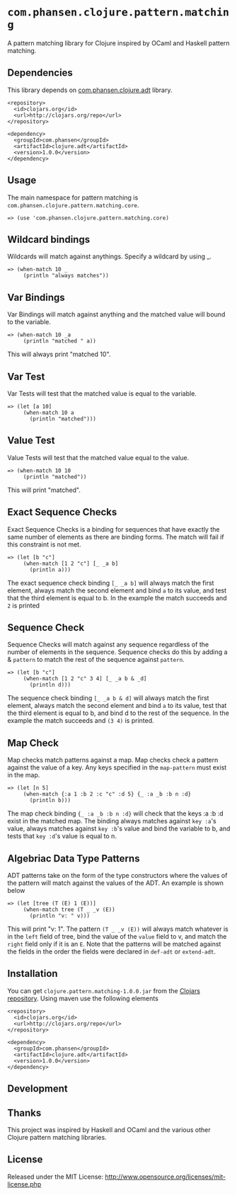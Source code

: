 # `com.phansen.clojure.pattern.matching`

A pattern matching library for Clojure inspired by OCaml and Haskell pattern matching. 

## Dependencies

This library depends on [com.phansen.clojure.adt](https://github.com/phansen/com.phansen.clojure.adt) library.  

    <repository>
  	  <id>clojars.org</id>
  	  <url>http://clojars.org/repo</url>
	</repository>

	<dependency>
      <groupId>com.phansen</groupId>
  	  <artifactId>clojure.adt</artifactId>
  	  <version>1.0.0</version>
	</dependency>

## Usage

The main namespace for pattern matching is `com.phansen.clojure.pattern.matching.core`. 

    => (use 'com.phansen.clojure.pattern.matching.core)

## Wildcard bindings

Wildcards will match against anythings.  Specify a wildcard by using _.

    => (when-match 10 _ 
         (println "always matches"))
    
## Var Bindings

Var Bindings will match against anything and the matched value will bound to the variable.

    => (when-match 10 _a
         (println "matched " a))
         
This will always print "matched 10".

## Var Test

Var Tests will test that the matched value is equal to the variable.

    => (let [a 10]
         (when-match 10 a 
           (println "matched")))

## Value Test

Value Tests will test that the matched value equal to the value.

    => (when-match 10 10 
         (println "matched"))

This will print "matched".

## Exact Sequence Checks

Exact Sequence Checks is a binding for sequences that have exactly the same number of 
elements as there are binding forms.  The match will fail if this constraint is not met.

    => (let [b "c"]
         (when-match [1 2 "c"] [_ _a b]
           (println a)))
           
The exact sequence check binding `[_ _a b]` will always match the first element, always
match the second element and bind `a` to its value, and test that the third element is equal
to b.  In the example the match succeeds and `2` is printed

## Sequence Check

Sequence Checks will match against any sequence regardless of the number of elements in the 
sequence.  Sequence checks do this by adding a & `pattern` to match the rest of the sequence
against `pattern`.  

    => (let [b "c"]
         (when-match [1 2 "c" 3 4] [_ _a b & _d]
           (println d)))

The sequence check binding `[_ _a b & d]` will always match the first element, always
match the second element and bind `a` to its value, test that the third element is equal
to b, and bind d to the rest of the sequence.  In the example the match succeeds and `(3 4)` 
is printed.

## Map Check

Map checks match patterns against a map.  Map checks check a pattern against 
the value of a key.  Any keys specified in the `map-pattern` must exist in the map.  

    => (let [n 5]
         (when-match {:a 1 :b 2 :c "c" :d 5} {_ :a _b :b n :d}
           (println b)))

The map check binding `{_ :a _b :b n :d}` will check that the keys :a :b :d exist in the
matched map.  The binding always matches against `key :a`'s value, always matches against
`key :b`'s value and bind the variable to b, and tests that `key :d`'s value is equal to n.

## Algebriac Data Type Patterns

ADT patterns take on the form of the type constructors where the values of the pattern
will match against the values of the ADT.  An example is shown below

    => (let [tree (T (E) 1 (E))]
         (when-match tree (T _ _v (E)) 
           (println "v: " v)))
           
This will print "v: 1".  The pattern `(T _ _v (E))` will always match whatever is in the 
`left` field of tree, bind the value of the `value` field to v, and match the `right` field
only if it is an `E`.  Note that the patterns will be matched against the fields in the order the fields
were declared in `def-adt` or `extend-adt`. 

## Installation

You can get `clojure.pattern.matching-1.0.0.jar` from the [Clojars repository](http://clojars.org/com.phansen/clojure.adt).
Using maven use the following elements

	<repository>
  	  <id>clojars.org</id>
  	  <url>http://clojars.org/repo</url>
	</repository>

	<dependency>
      <groupId>com.phansen</groupId>
  	  <artifactId>clojure.adt</artifactId>
  	  <version>1.0.0</version>
	</dependency>

## Development



## Thanks

This project was inspired by Haskell and OCaml and the various other Clojure
pattern matching libraries.  

## License

Released under the MIT License: <http://www.opensource.org/licenses/mit-license.php>

